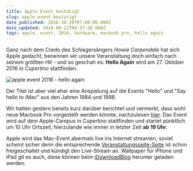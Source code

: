 ```yaml
---
title: Apple Event bestätigt
slug: apple-event-bestatigt
date_published: 2016-10-20T07:00:06.000Z
date_updated: 2018-08-22T09:37:38.000Z
tags: apple, event, 2016, hardware, macbook pro, hello again
---
```


Ganz nach dem Credo des Schlagersängers *Howie Carpendale* hat sich Apple gedacht, benennen wir unsere Veranstaltung doch einfach nach seinem größten Hit - und so geschah es. **Hello Again** wird am 27. Oktober 2016 in *Cupertino* stattfinden. 

![apple event 2016 - hello again](__GHOST_URL__/content/images/2016/10/hello-again.jpg)

Der Titel ist aber viel eher eine Anspielung auf die Events "Hello" und "Say hello to iMac" aus den Jahren 1984 und 1998.

Wir hatten gestern bereits kurz darüber berichtet und vermerkt, dass wohl neue Macbook Pro vorgestellt werden könnte, nachzulesen [hier](__GHOST_URL__/geruchte-vorstellung-des-neuen-macbook-pro-am-27-11/). Das Event wird auf dem Apple-Campus in Cupertino stattfinden und startet pünktlich um 10 Uhr Ortszeit, hierzulande wie immer in letzter Zeit **ab 19 Uhr**.

Apple wird das Mac-Event abermals live ins Internet streamen, soviel scheint sicher denn die entsprechende [Veranstaltungsseite-Seite](http://www.apple.com/apple-events/october-2016/) ist schon freigeschaltet und kündigt den Live-Stream an. Wallpaper für iPhone und iPad git es auch, diese können beim [iDownloadBlog](http://www.idownloadblog.com/2016/10/19/apple-october-27-event-wallpapers-hello-again/) herunter geladen werden.
